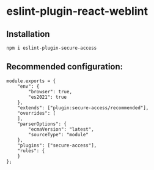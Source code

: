 # eslint-plugin-react-weblint

<h2>Installation</h2>

```npm i eslint-plugin-secure-access```

<h2>Recommended configuration: </h2>

```
module.exports = {
    "env": {
        "browser": true,
        "es2021": true
    },
    "extends": ["plugin:secure-access/recommended"],
    "overrides": [
    ],
    "parserOptions": {
        "ecmaVersion": "latest",
        "sourceType": "module"
    },
    "plugins": ["secure-access"],
    "rules": {
    }
};

